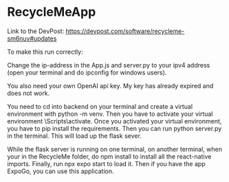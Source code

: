 # RecycleMeApp

Link to the DevPost: https://devpost.com/software/recycleme-sm6nuv#updates

To make this run correctly:

Change the ip-address in the App.js and server.py to your ipv4 address (open your terminal and do ipconfig for windows users). 

You also need your own OpenAI api key. My key has already expired and does not work.

You need to cd into backend on your terminal and create a virtual environment with python -m venv. Then you have to activate your virtual environment <venv>\Scripts\activate. Once you activated your virtual environment, you have to pip install the requirements. Then you can run python server.py in the terminal. This will load up the flask sever.

While the flask server is running on one terminal, on another terminal, when your in the RecycleMe folder, do npm install to install all the react-native imports. Finally, run npx expo start to load it. Then if you have the app ExpoGo, you can use this application.

